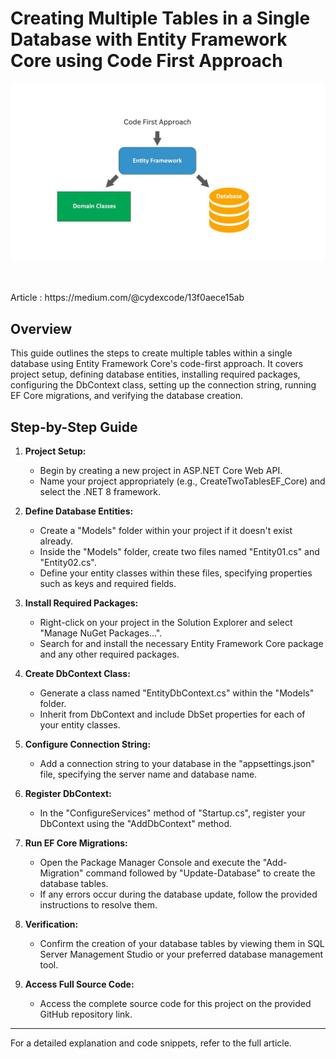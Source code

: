 
# Creating Multiple Tables in a Single Database with Entity Framework Core using Code First Approach


![Next Article Preview](preview.jpg)

<br>
<br>
Article :  https://medium.com/@cydexcode/13f0aece15ab

## Overview

This guide outlines the steps to create multiple tables within a single database using Entity Framework Core's code-first approach. It covers project setup, defining database entities, installing required packages, configuring the DbContext class, setting up the connection string, running EF Core migrations, and verifying the database creation.

## Step-by-Step Guide

1. **Project Setup:**
   - Begin by creating a new project in ASP.NET Core Web API.
   - Name your project appropriately (e.g., CreateTwoTablesEF_Core) and select the .NET 8 framework.

2. **Define Database Entities:**
   - Create a "Models" folder within your project if it doesn't exist already.
   - Inside the "Models" folder, create two files named "Entity01.cs" and "Entity02.cs".
   - Define your entity classes within these files, specifying properties such as keys and required fields.

3. **Install Required Packages:**
   - Right-click on your project in the Solution Explorer and select "Manage NuGet Packages...".
   - Search for and install the necessary Entity Framework Core package and any other required packages.

4. **Create DbContext Class:**
   - Generate a class named "EntityDbContext.cs" within the "Models" folder.
   - Inherit from DbContext and include DbSet properties for each of your entity classes.

5. **Configure Connection String:**
   - Add a connection string to your database in the "appsettings.json" file, specifying the server name and database name.

6. **Register DbContext:**
   - In the "ConfigureServices" method of "Startup.cs", register your DbContext using the "AddDbContext" method.

7. **Run EF Core Migrations:**
   - Open the Package Manager Console and execute the "Add-Migration" command followed by "Update-Database" to create the database tables.
   - If any errors occur during the database update, follow the provided instructions to resolve them.

8. **Verification:**
   - Confirm the creation of your database tables by viewing them in SQL Server Management Studio or your preferred database management tool.

9. **Access Full Source Code:**
   - Access the complete source code for this project on the provided GitHub repository link.


---

For a detailed explanation and code snippets, refer to the full article.
